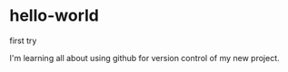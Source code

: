 # hello-world
first try

I'm learning all about using github for version control of my new project.
